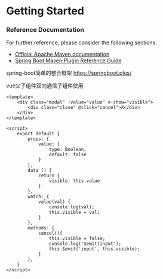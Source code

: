 # Getting Started

### Reference Documentation
For further reference, please consider the following sections:

* [Official Apache Maven documentation](https://maven.apache.org/guides/index.html)
* [Spring Boot Maven Plugin Reference Guide](https://docs.spring.io/spring-boot/docs/2.2.2.RELEASE/maven-plugin/)

spring-boot简单的整合框架
https://springboot.plus/

vue父子组件双向通信子组件使用

    <template>
        <div class="modal" :value="value" v-show="visible">
            <div class="close" @click="cancel">X</div>
        </div>
    </template>
    
    <script>
        export default {
            props: {
                value: {
                    type: Boolean,
                    default: false
                }
            },
            data () {
                return {
                    visible: this.value
                }
            },
            watch: {
                value(val) {
                    console.log(val);
                    this.visible = val;
                }
            },
            methods: {
                cancel(){
                    this.visible = false;
                    console.log('$emit(input');
                    this.$emit('input', this.visible);
                }
            },
        }
    </script>

